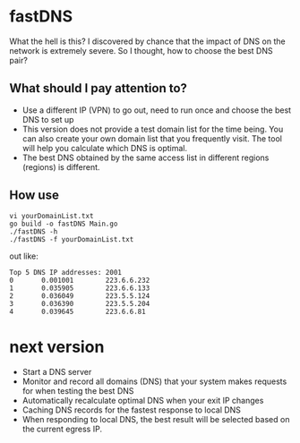 # fastDNS
What the hell is this?
I discovered by chance that the impact of DNS on the network is extremely severe.
So I thought, how to choose the best DNS pair?

## What should I pay attention to?
- Use a different IP (VPN) to go out, need to run once and choose the best DNS to set up
- This version does not provide a test domain list for the time being. You can also create your own domain list that you frequently visit. The tool will help you calculate which DNS is optimal.
- The best DNS obtained by the same access list in different regions (regions) is different.

## How use
```
vi yourDomainList.txt
go build -o fastDNS Main.go
./fastDNS -h
./fastDNS -f yourDomainList.txt
```
out like:
```
Top 5 DNS IP addresses: 2001
0       0.001001        223.6.6.232
1       0.035905        223.6.6.133
2       0.036049        223.5.5.124
3       0.036390        223.5.5.204
4       0.039645        223.6.6.81
```

# next version
- Start a DNS server
- Monitor and record all domains (DNS) that your system makes requests for when testing the best DNS
- Automatically recalculate optimal DNS when your exit IP changes
- Caching DNS records for the fastest response to local DNS
- When responding to local DNS, the best result will be selected based on the current egress IP.